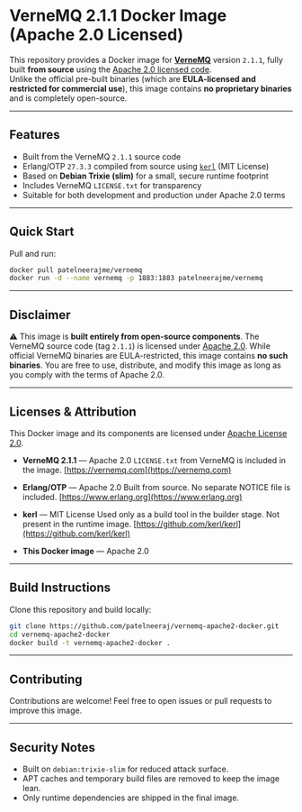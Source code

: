 # VerneMQ 2.1.1 Docker Image (Apache 2.0 Licensed)

This repository provides a Docker image for **[VerneMQ](https://vernemq.com)** version `2.1.1`, fully built **from source** using the [Apache 2.0 licensed code](https://github.com/vernemq/vernemq).  
Unlike the official pre-built binaries (which are **EULA-licensed and restricted for commercial use**), this image contains **no proprietary binaries** and is completely open-source.

---

## Features

- Built from the VerneMQ `2.1.1` source code
- Erlang/OTP `27.3.3` compiled from source using [`kerl`](https://github.com/kerl/kerl) (MIT License)
- Based on **Debian Trixie (slim)** for a small, secure runtime footprint
- Includes VerneMQ `LICENSE.txt` for transparency
- Suitable for both development and production under Apache 2.0 terms

---

## Quick Start

Pull and run:

```bash
docker pull patelneerajme/vernemq
docker run -d --name vernemq -p 1883:1883 patelneerajme/vernemq
````

---

## Disclaimer

⚠️ This image is **built entirely from open-source components**.
The VerneMQ source code (tag `2.1.1`) is licensed under [Apache 2.0](https://www.apache.org/licenses/LICENSE-2.0).
While official VerneMQ binaries are EULA-restricted, this image contains **no such binaries**.
You are free to use, distribute, and modify this image as long as you comply with the terms of Apache 2.0.

---

## Licenses & Attribution

This Docker image and its components are licensed under [Apache License 2.0](https://www.apache.org/licenses/LICENSE-2.0).

* **VerneMQ 2.1.1** — Apache 2.0
  `LICENSE.txt` from VerneMQ is included in the image.
  [https://vernemq.com](https://vernemq.com)

* **Erlang/OTP** — Apache 2.0
  Built from source. No separate NOTICE file is included.
  [https://www.erlang.org](https://www.erlang.org)

* **kerl** — MIT License
  Used only as a build tool in the builder stage. Not present in the runtime image.
  [https://github.com/kerl/kerl](https://github.com/kerl/kerl)

* **This Docker image** — Apache 2.0

---

## Build Instructions

Clone this repository and build locally:

```bash
git clone https://github.com/patelneeraj/vernemq-apache2-docker.git
cd vernemq-apache2-docker
docker build -t vernemq-apache2-docker .
```

---

## Contributing

Contributions are welcome!
Feel free to open issues or pull requests to improve this image.

---

## Security Notes

* Built on `debian:trixie-slim` for reduced attack surface.
* APT caches and temporary build files are removed to keep the image lean.
* Only runtime dependencies are shipped in the final image.
